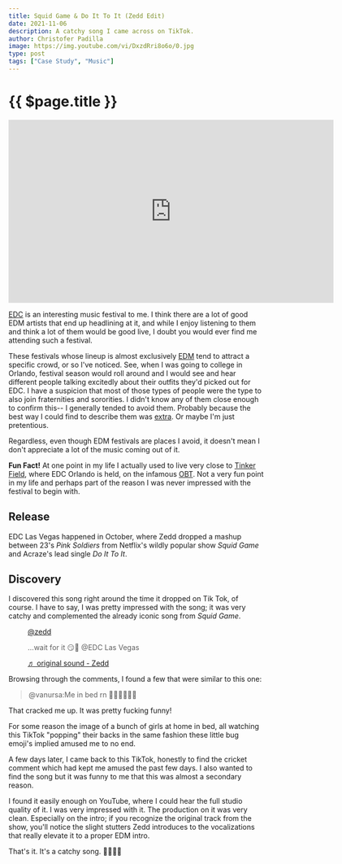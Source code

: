```yaml
---
title: Squid Game & Do It To It (Zedd Edit)
date: 2021-11-06
description: A catchy song I came across on TikTok.
author: Christofer Padilla
image: https://img.youtube.com/vi/DxzdRri8o6o/0.jpg
type: post
tags: ["Case Study", "Music"]
---
```


# {{ $page.title }}

<div class="resp-container">
  <iframe class="resp-iframe" width="640" height="360" src="https://www.youtube.com/embed/DxzdRri8o6o" frameborder="0" allow="accelerometer; autoplay; clipboard-write; encrypted-media; gyroscope; picture-in-picture" allowfullscreen></iframe>
</div>

[EDC](https://electricdaisycarnival.com/) is an interesting music festival to me. I think there are a lot of good EDM artists that end up headlining at it, and while I enjoy listening to them and think a lot of them would be good live, I doubt you would ever find me attending such a festival.

These festivals whose lineup is almost exclusively [EDM](https://en.wikipedia.org/wiki/Electronic_dance_music) tend to attract a specific crowd, or so I've noticed. See, when I was going to college in Orlando, festival season would roll around and I would see and hear different people talking excitedly about their outfits they'd picked out for EDC. I have a suspicion that most of those types of people were the type to also join fraternities and sororities. I didn't know any of them close enough to confirm this-- I generally tended to avoid them. Probably because the best way I could find to describe them was [extra](https://www.urbandictionary.com/define.php?term=extra). Or maybe I'm just pretentious.

Regardless, even though EDM festivals are places I avoid, it doesn't mean I don't appreciate a lot of the music coming out of it.

<div class="info"><b>Fun Fact!</b> At one point in my life I actually used to live very close to <a href="https://goo.gl/maps/7KxmXPK9D5FEQk5fA">Tinker Field</a>, where EDC Orlando is held, on the infamous <a href="https://www.urbandictionary.com/define.php?term=obt">OBT</a>. Not a very fun point in my life and perhaps part of the reason I was never impressed with the festival to begin with.</div>

## Release

EDC Las Vegas happened in October, where Zedd dropped a mashup between 23's _Pink Soldiers_ from Netflix's wildly popular show _Squid Game_ and Acraze's lead single _Do It To It_.

## Discovery

I discovered this song right around the time it dropped on Tik Tok, of course. I have to say, I was pretty impressed with the song; it was very catchy and complemented the already iconic song from _Squid Game_.

<blockquote class="tiktok-embed" cite="https://www.tiktok.com/@zedd/video/7023250224206433541" data-video-id="7023250224206433541" style="max-width: 605px;min-width: 325px;border-left: 0" > <section> <a target="_blank" title="@zedd" href="https://www.tiktok.com/@zedd">@zedd</a> <p>…wait for it 😏🦑 @EDC Las Vegas</p> <a target="_blank" title="♬ original sound - Zedd" href="https://www.tiktok.com/music/original-sound-7023249865626913541">♬ original sound - Zedd</a> </section> </blockquote> <script async src="https://www.tiktok.com/embed.js"></script>

Browsing through the comments, I found a few that were similar to this one:

> @vanursa:Me in bed rn 🦗🦟🦗🦗🦟🦗

That cracked me up. It was pretty fucking funny!

For some reason the image of a bunch of girls at home in bed, all watching this TikTok "popping" their backs in the same fashion these little bug emoji's implied amused me to no end.

A few days later, I came back to this TikTok, honestly to find the cricket comment which had kept me amused the past few days. I also wanted to find the song but it was funny to me that this was almost a secondary reason.

I found it easily enough on YouTube, where I could hear the full studio quality of it. I was very impressed with it. The production on it was very clean. Especially on the intro; if you recognize the original track from the show, you'll notice the slight stutters Zedd introduces to the vocalizations that really elevate it to a proper EDM intro.

That's it. It's a catchy song. 🦗🦟🦗🦟

<TagLinks />

<Comments />
